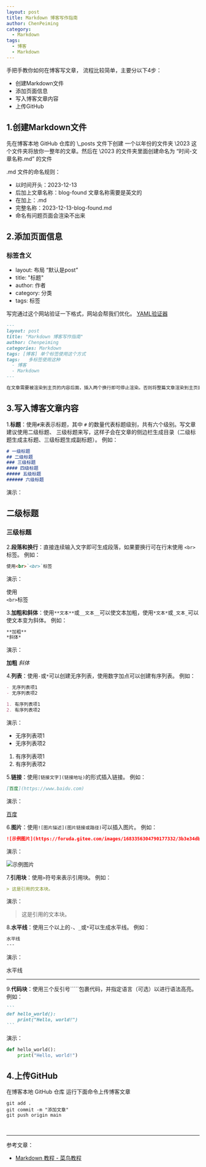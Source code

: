 ```yaml
---
layout: post
title: Markdown 博客写作指南
author: ChenPeiming
category:
  - Markdown
tags:
  - 博客
  - Markdown
---
```


手把手教你如何在博客写文章，
流程比较简单，主要分以下4步：
- 创建Markdown文件
- 添加页面信息
- 写入博客文章内容
- 上传GitHub



## 1.创建Markdown文件

先在博客本地 GitHub 仓库的 \\_posts 文件下创建 一个以年份的文件夹 \\2023 这个文件夹将放你一整年的文章。然后在 \\2023 的文件夹里面创建命名为 “时间-文章名称.md” 的文件

.md 文件的命名规则：

- 以时间开头：2023-12-13
- 后加上文章名称：blog-found 文章名称需要是英文的
- 在加上：.md
- 完整名称：2023-12-13-blog-found.md
- 命名有问题页面会渲染不出来

## 2.添加页面信息

### 标签含义
- layout: 布局 “默认是post”
- title: "标题"
- author: 作者
- category: 分类
- tags: 标签

写完通过这个网站验证一下格式，网站会帮我们优化。
[YAML验证器](https://www.yamllint.com/)

```markdown
---
layout: post
title: "Markdown 博客写作指南"
author: Chenpeiming
categories: Markdown
tags: [博客] 单个标签使用这个方式
tags:   多标签使用这种
  - 博客
  - Markdown
---

在文章需要被渲染到主页的内容后面，插入两个换行即可停止渲染。否则将整篇文章渲染到主页面！
```

## 3.写入博客文章内容

1.**标题**：使用`#`来表示标题，其中 `#` 的数量代表标题级别，共有六个级别。写文章建议使用二级标题、 三级标题来写，这样子会在文章的侧边栏生成目录（二级标题生成主标题、三级标题生成副标题）。
例如：

```markdown
# 一级标题
## 二级标题
### 三级标题
#### 四级标题
##### 五级标题
###### 六级标题
```

演示：

## 二级标题

### 三级标题

2.**段落和换行**：直接连续输入文字即可生成段落，如果要换行可在行末使用 `<br>` 标签。
例如：

```markdown
使用<br>`<br>`标签
```

演示：

使用<br>`<br>`标签

3.**加粗和斜体**：使用`**文本**`或`__文本__`可以使文本加粗，使用`*文本*`或`_文本_`可以使文本变为斜体。
例如：

```markdown
**加粗**
*斜体*
```

演示：

**加粗**
*斜体*

4.**列表**：使用`-`或`*`可以创建无序列表，使用数字加点可以创建有序列表。
例如：

```markdown
- 无序列表项1
- 无序列表项2

1. 有序列表项1
2. 有序列表项2
```

演示：

- 无序列表项1
- 无序列表项2

1. 有序列表项1
2. 有序列表项2

5.**链接**：使用`[链接文字](链接地址)`的形式插入链接。
例如：

```markdown
[百度](https://www.baidu.com)
```

演示：

[百度](https://www.baidu.com)

6.**图片**：使用`![图片描述](图片链接或路径)`可以插入图片。
例如：

```markdown
![示例图片](https://foruda.gitee.com/images/1683356304790177332/3b3e34db_12518707.jpeg)
```

演示：

![示例图片](https://foruda.gitee.com/images/1683356304790177332/3b3e34db_12518707.jpeg)

7.**引用块**：使用`>`符号来表示引用块。
例如：

```markdown
> 这是引用的文本块。
```

演示：

> 这是引用的文本块。

8.**水平线**：使用三个以上的`-`、`_`或`*`可以生成水平线。
例如：

```markdown
水平线
---
```

演示：

水平线

---

9.**代码块**：使用三个反引号`````包裹代码，并指定语言（可选）以进行语法高亮。
例如：

````markdown
```
def hello_world():
    print("Hello, world!")
```
````

演示：
```python
def hello_world():
    print("Hello, world!")
```

## 4.上传GitHub

在博客本地 GitHub 仓库 运行下面命令上传博客文章

```
git add .
git commit -m "添加文章"
git push origin main
```

<br>

------

参考文章：

- [Markdown 教程 - 菜鸟教程](https://www.runoob.com/markdown/md-tutorial.html)

